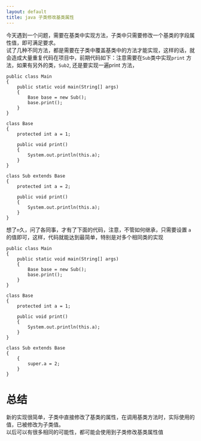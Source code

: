 ```yaml
---
layout: default
title: java 子类修改基类属性
---
```


今天遇到一个问题，需要在基类中实现方法，子类中只需要修改一个基类的字段属性值，即可满足要求。  
试了几种不同方法，都是需要在子类中覆盖基类中的方法才能实现，这样的话，就会造成大量重复代码在项目中，前期代码如下：注意需要在`Sub`类中实现`print` 方法，如果有另外的类，`Sub2`, 还是要实现一遍print 方法，

```
public class Main
{
	public static void main(String[] args)
	{
		Base base = new Sub();
		base.print();
	}
}

class Base
{
	protected int a = 1;

	public void print()
	{
		System.out.println(this.a);
	}
}

class Sub extends Base
{
	protected int a = 2;

	public void print()
	{
		System.out.println(this.a);
	}
}
```


想了`n`久，问了各同事，才有了下面的代码，注意，不管如何继承，只需要设置 `a` 的值即可，这样，代码就能达到最简单，特别是对多个相同类的实现

```
public class Main
{
	public static void main(String[] args)
	{
		Base base = new Sub();
		base.print();
	}
}

class Base
{
	protected int a = 1;

	public void print()
	{
		System.out.println(this.a);
	}
}

class Sub extends Base
{
	{
		super.a = 2;
	}
}
```


# 总结

新的实现很简单，子类中直接修改了基类的属性，在调用基类方法时，实际使用的值，已被修改为子类值。  
以后可以有很多相同的可能性，都可能会使用到子类修改基类属性值